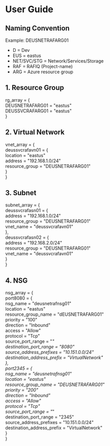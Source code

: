 
# User Guide
###
## Naming Convention

Example: DEUSNETRAFARG01
- D = Dev
- EUS = eastus
- NET/SVC/STG = Network/Services/Storage
- RAF = RAFIQ (Project-name)
- ARG = Azure resource group

## 1. Resource Group

rg_array = {  
  DEUSNETRAFARG01 = "eastus"  
  DEUSSVCRAFARG01 = "eastus"   
  }

## 2. Virtual Network

vnet_array = {  
  deussvcrafavn01 = {  
    location       = "eastus"   
    address        = "192.168.1.0/24"  
    resource_group = "DEUSNETRAFARG01"  
  }  
}  

## 3. Subnet

subnet_array = {  
  deussvcrafasn01 = {  
    address        = "192.168.1.0/24"  
    resource_group = "DEUSNETRAFARG01"  
    vnet_name      = "deussvcrafavn01"  
  },  
  deussvcrafasn02 = {  
    address        = "192.168.2.0/24"  
    resource_group = "DEUSNETRAFARG01"  
    vnet_name      = "deussvcrafavn01"  
  }  
}  

## 4. NSG

nsg_array = {  
  port8080 = {  
    nsg_name                   = "deusnetrafnsg01"  
    location                   = "eastus"  
    resource_group_name        = "dEUSNETRAFARG01"  
    priority                   = "100"  
    direction                  = "Inbound"  
    access                     = "Allow"  
    protocol                   = "Tcp"  
    source_port_range          = "*"  
    destination_port_range     = "8080"  
    source_address_prefixes    = "10.151.0.0/24"  
    destination_address_prefix = "VirtualNetwork"  
  },  
  port2345 = {  
    nsg_name                   = "deusnetrafnsg01"  
    location                   = "eastus"  
    resource_group_name        = "DEUSNETRAFARG01"  
    priority                   = "200"  
    direction                  = "Inbound"  
    access                     = "Allow"  
    protocol                   = "Tcp"  
    source_port_range          = "*"  
    destination_port_range     = "2345"  
    source_address_prefixes    = "10.151.0.0/24"  
    destination_address_prefix = "VirtualNetwork"  
  }  
}  